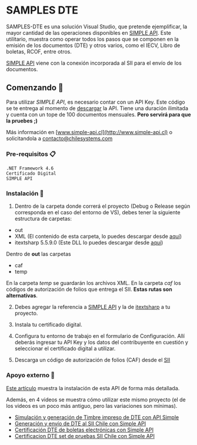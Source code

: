 # SAMPLES DTE

SAMPLES-DTE es una solución Visual Studio, que pretende ejemplificar, la mayor cantidad de las operaciones disponibles en [SIMPLE API](http://www.simple-api.cl). Este utilitario, muestra como operar todos los pasos que se componen en la emisión de los documentos (DTE) y otros varios, como el IECV, Libro de boletas, RCOF, entre otros.

[SIMPLE API](http://www.simple-api.cl) viene con la conexión incorporada al SII para el envío de los documentos.

## Comenzando 🚀

Para utilizar *SIMPLE API*, es necesario contar con un API Key. Este código se te entrega al momento de [descargar](https://www.simple-api.cl/Descarga) la API. Tiene una duración ilimitada y cuenta con un tope de 100 documentos mensuales. **Pero servirá para que la pruebes ;)**

Más información en [www.simple-api.cl](http://www.simple-api.cl) o solicitandola a contacto@chilesystems.com

### Pre-requisitos 📋

```
.NET Framework 4.6
Certificado Digital
SIMPLE API
```
### Instalación 🔧

1. Dentro de la carpeta donde correrá el proyecto (Debug o Release según corresponda en el caso del entorno de VS), debes tener la siguiente estructura de carpetas:

* out
* XML (El contenido de esta carpeta, lo puedes descargar desde [aquí](http://www.chilesystems.com/SDK/XML.rar))
* itextsharp 5.5.9.0 (Este DLL lo puedes descargar desde [aquí](http://www.chilesystems.com/SDK/itextsharp.dll)) 

Dentro de **out** las carpetas
 * caf
 * temp

En la carpeta _temp_ se guardarán los archivos XML. En la carpeta _caf_ los códigos de autorización de folios que entrega el SII. **Estas rutas son alternativas**.

2. Debes agregar la referencia a [SIMPLE API](http://www.simple-api.cl/Descarga) y la de [itextsharp](http://www.chilesystems.com/SDK/itextsharp.dll)  a tu proyecto.

3. Instala tu certificado digital.

4. Configura tu entorno de trabajo en el formulario de Configuración. Allí deberás ingresar tu API Key y los datos del contribuyente en cuestión y seleccionar el certificado digital a utilizar.

5. Descarga un código de autorización de folios (CAF) desde el [SII](http://www.sii.cl)

### Apoyo externo 🔩

[Este artículo](https://www.simple-api.cl/Tutoriales/Instalacion) muestra la instalación de esta API de forma más detallada.

Además, en 4 videos se muestra cómo utilizar este mismo proyecto (el de los videos es un poco más antiguo, pero las variaciones son mínimas).

* [Simulación y generación de Timbre impreso de DTE con API Simple](https://www.youtube.com/watch?v=ZLRxZ58b-w4)
* [Generación y envío de DTE al SII Chile con Simple API](https://www.youtube.com/watch?v=q20kf8eke50)
* [Certificación DTE de boletas electrónicas con Simple API](https://www.youtube.com/watch?v=gq5mBIAyf6o)
* [Certificacion DTE set de pruebas SII Chile con Simple API](https://www.youtube.com/watch?v=m_udVOpiP6M)


